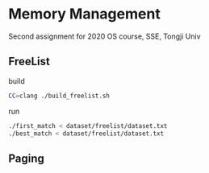 # Memory Management

Second assignment for 2020 OS course, SSE, Tongji Univ

## FreeList

build
```bash
CC=clang ./build_freelist.sh
```

run
```bash
./first_match < dataset/freelist/dataset.txt
./best_match < dataset/freelist/dataset.txt
```

## Paging
